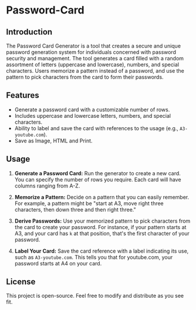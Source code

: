 # Password-Card

## Introduction

The Password Card Generator is a tool that creates a secure and unique password generation system for individuals concerned with password security and management. The tool generates a card filled with a random assortment of letters (uppercase and lowercase), numbers, and special characters. Users memorize a pattern instead of a password, and use the pattern to pick characters from the card to form their passwords.

## Features

- Generate a password card with a customizable number of rows.
- Includes uppercase and lowercase letters, numbers, and special characters.
- Ability to label and save the card with references to the usage (e.g., `A3-youtube.com`).
- Save as Image, HTML and Print.

## Usage

1. **Generate a Password Card:** Run the generator to create a new card. You can specify the number of rows you require. Each card will have columns ranging from A-Z.
   
2. **Memorize a Pattern:** Decide on a pattern that you can easily remember. For example, a pattern might be "start at A3, move right three characters, then down three and then right three."

3. **Derive Passwords:** Use your memorized pattern to pick characters from the card to create your password. For instance, if your pattern starts at A3, and your card has `k` at that position, that's the first character of your password.

4. **Label Your Card:** Save the card reference with a label indicating its use, such as `A3-youtube.com`. This tells you that for youtube.com, your password starts at A4 on your card.

## License

This project is open-source. Feel free to modify and distribute as you see fit.
